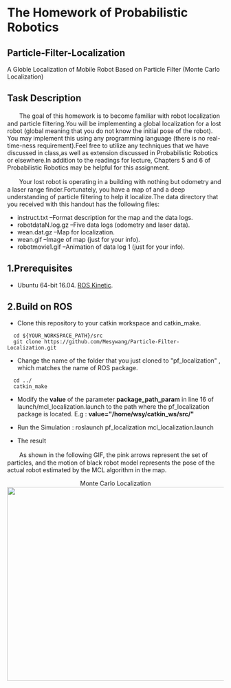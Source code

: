 # The Homework of Probabilistic Robotics 

## Particle-Filter-Localization
 A Globle Localization of Mobile Robot Based on Particle Filter (Monte Carlo Localization)

## Task Description
　　The goal of this homework is to become familiar with robot localization and particle filtering.You will be implementing a global localization for a lost robot (global meaning that you do not know the initial pose of the robot). You may implement this using any programming language (there is no real-time-ness requirement).Feel free to utilize any techniques that we have discussed in class,as well as extension discussed in Probabilistic Robotics or elsewhere.In addition to the readings for lecture, Chapters 5 and 6 of Probabilistic Robotics may be helpful for this assignment.

　　Your lost robot is operating in a building with nothing but odometry and a laser range finder.Fortunately, you have a map of and a deep understanding of particle filtering to help it localize.The data directory that you received with this handout has the following files:

+ instruct.txt –Format description for the map and the data logs.
+ robotdataN.log.gz –Five data logs (odometry and laser data).
+ wean.dat.gz –Map for localization.
+ wean.gif –Image of map (just for your info).
+ robotmovie1.gif –Animation of data log 1 (just for your info).


## 1.Prerequisites
+ Ubuntu 64-bit 16.04. [ROS Kinetic](http://wiki.ros.org/kinetic/Installation/Ubuntu).

## 2.Build on ROS
+ Clone this repository to your catkin workspace and catkin_make.
```
  cd ${YOUR_WORKSPACE_PATH}/src
  git clone https://github.com/Mesywang/Particle-Filter-Localization.git
```
+ Change the name of the folder that you just cloned to "pf_localization" , which matches the name of ROS package.
```
  cd ../
  catkin_make
```
+ Modify the **value** of the parameter **package_path_param** in line 16 of launch/mcl_localization.launch to the path where the pf_localization package is located.  E.g : **value="/home/wsy/catkin_ws/src/"**

+ Run the Simulation : roslaunch pf_localization mcl_localization.launch

+ The result

　　As shown in the following GIF, the pink arrows represent the set of particles, and the motion of black robot model represents the pose of the actual robot estimated by the MCL algorithm in the map.
<div align=center> Monte Carlo Localization </div>
<div align=center>
	<img src="./img/MCL.gif" width = "700" height = "450" >
</div>